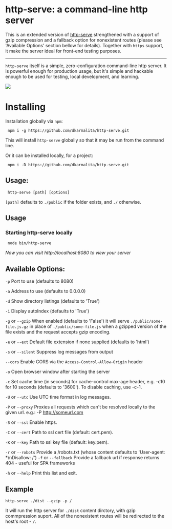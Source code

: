 # http-serve: a command-line http server

This is an extended version of [http-serve](https://www.npmjs.com/package/http-serve) strengthened with a support of gzip compression and a fallback option for nonexistent routes (please see 'Available Options' section bellow for details). Together with `https` support, it make the server ideal for front-end testing purposes.

---

`http-serve` itself is a simple, zero-configuration command-line http server.  It is powerful enough for production usage, but it's simple and hackable enough to be used for testing, local development, and learning.

![](https://github.com/nodeapps/http-serve/raw/master/screenshots/public.png)


# Installing

Installation globally via `npm`:

     npm i -g https://github.com/dkarmalita/http-serve.git

This will install `http-serve` globally so that it may be run from the command line.

Or it can be installed locally, for a project:

     npm i -D https://github.com/dkarmalita/http-serve.git


## Usage:

     http-serve [path] [options]

`[path]` defaults to `./public` if the folder exists, and `./` otherwise.


## Usage

### Starting http-serve locally

     node bin/http-serve

*Now you can visit http://localhost:8080 to view your server*

## Available Options:

`-p` Port to use (defaults to 8080)

`-a` Address to use (defaults to 0.0.0.0)

`-d` Show directory listings (defaults to 'True')

`-i` Display autoIndex (defaults to 'True')

`-g` or `--gzip` When enabled (defaults to 'False') it will serve `./public/some-file.js.gz` in place of `./public/some-file.js` when a gzipped version of the file exists and the request accepts gzip encoding.

`-e` or `--ext` Default file extension if none supplied (defaults to 'html')

`-s` or `--silent` Suppress log messages from output

`--cors` Enable CORS via the `Access-Control-Allow-Origin` header

`-o` Open browser window after starting the server

`-c` Set cache time (in seconds) for cache-control max-age header, e.g. -c10 for 10 seconds (defaults to '3600'). To disable caching, use -c-1.

`-U` or `--utc` Use UTC time format in log messages.

`-P` or `--proxy` Proxies all requests which can't be resolved locally to the given url. e.g.: -P http://someurl.com

`-S` or `--ssl` Enable https.

`-C` or `--cert` Path to ssl cert file (default: cert.pem).

`-K` or `--key` Path to ssl key file (default: key.pem).

`-r` or `--robots` Provide a /robots.txt (whose content defaults to 'User-agent: *\nDisallow: /')
`-f` or `--fallback` Provide a fallback url if response returns 404 - useful for SPA frameworks

`-h` or `--help` Print this list and exit.

## Example

    http-serve ./dist --gzip -p /

It will run the http server for `./dist` content dirctory, with gzip commpression suport. All of the nonexistent routes will be redirected to the host's root - `/`.

